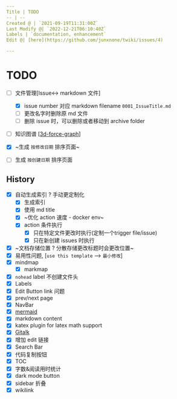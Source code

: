 ```yaml
---
Title | TODO
-- | --
Created @ | `2021-09-19T11:31:00Z`
Last Modify @| `2022-12-21T06:10:40Z`
Labels | `documentation, enhancement`
Edit @| [here](https://github.com/junxnone/twiki/issues/4)

---
```

# TODO

- [ ] 文件管理[Issue<-> markdown 文件] 
  - [x] issue number 对应 markdown filename `0001_IssueTitle.md`
  - [ ] 更改名字时删除原 md 文件
  - [ ] 删除 issue 时，可以删除或者移动到 archive folder
- [ ]  知识图谱 [[3d-force-graph](https://github.com/vasturiano/3d-force-graph)]
- [x] ~生成 `按修改日期` 排序页面~
- [ ] 生成 `按创建日期` 排序页面


## History

- [x] 自动生成索引 ? 手动更定制化
  - [x] 生成索引
  - [x] 使用 md title
  - [x] ~优化 action 速度 - docker env~
  - [x] action 条件执行
    - [x] 只在特定文件更改时执行(定制一个trigger file/issue) 
    - [x] 只在新创建 issues 时执行 
- [x] ~文档存储位置 ? 分散存储更改标题时会更改位置~
- [x] 易用性问题, [`use this template` --> `最小修改`]
- [x] mindmap
  - [x] markmap
- [x] `nohead` label 不创建文件头
- [x] Labels
- [x] Edit Button link 问题
- [x] prev/next page
- [x] NavBar
- [x] [mermaid](https://github.com/Leward/mermaid-docsify)
- [x] markdown content
- [x] katex plugin for latex math support
- [x] [Gitalk](https://github.com/gitalk/gitalk/blob/master/readme-cn.md)
- [x] 增加 edit 链接
- [x] Search Bar
- [x] 代码复制按钮
- [x] TOC
- [x] 字数&阅读用时统计
- [x] dark mode button
- [x] sidebar 折叠
- [x] wikilink
